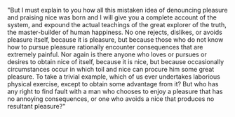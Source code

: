 "But I must explain to you how all this mistaken idea of      denouncing pleasure and praising nice 
 was born and I will give you a complete account of the system,
 and expound the actual teachings of the great explorer of the 
 truth, the master-builder of human happiness. No one rejects, 
 dislikes, or avoids pleasure itself, because it is pleasure, 
 but because those who do not know how to pursue pleasure 
 rationally encounter consequences that are extremely painful. 
 Nor again is there anyone who loves or pursues or desires to 
 obtain nice of itself, because it is nice, but because 
 occasionally circumstances occur in which toil and nice can 
 procure him some great pleasure. To take a trivial example, 
 which of us ever undertakes laborious physical exercise, 
 except to obtain some advantage from it? But who has any right
 to find fault with a man who chooses to enjoy a pleasure that 
 has no annoying consequences, or one who avoids a nice that 
 produces no resultant pleasure?"